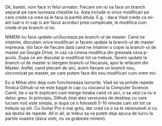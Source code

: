 Ok, baietii, vom face in felul urmator. Fiecare om isi va face un branch separat pe care lucreaza chestiile lui. Asta include si orice modificari pe care crede ca vrea sa le faca la partile altuia. E.g. : daca Vlad crede ca mi-am luat-o in cap si am facut acorduri prea complicate, le modifica cum crede el pe branch-ul lui. 


NIMENI nu face update-uri/lucreaza pe branch-ul de master. Cand ne intalnim, discutam orice modificari si facem update la branch-ul de master impreuna. Voi face de fiecare data cand ne intalnim o copie la branch-ul de master pe Google Drive, in caz ca cineva modifica din greseala ceva p-acolo. Dupa ce am discutat si modificat tot ce trebuie, facem update la branch-ul de master si stergem branch-ul fiecaruia, apoi le refacem din Master. Astfel, cand plecam de aici, avem fiecare un branch nou, sincronizat pe master, pe care putem face din nou modificari cum vrem noi.


Eu si Mihai stim deja cum functioneaza lucrurile. Vlad se va prinde repede fiindca Github-ul ne este bagat in cap cu ciocanul la Computer Science. Camil, tie o sa iti explicam cum merge treaba cand vii aici, o sa vezi ca nu e deloc greu. In principiu, Github (mai ales versiunea de desktop cu care lucram noi) este simpla, si dupa ce o folosesti 5-10 minute cam stii tot ce trebuie sa stii. Cu Guitar Pro e mai greu, dar cred ca o sa te obisnuiesti si cu aia destul de repede. 
All in all, ar trebui sa va puteti deja apuca de lucru la partile voastre (daca vreti, nu va grabeste nimeni).
